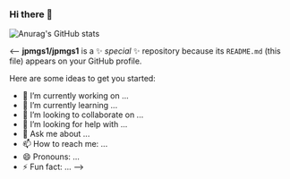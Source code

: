 ### Hi there 👋


![Anurag's GitHub stats](https://github-readme-stats.vercel.app/api?username=jpmgs1&show_icons=true&theme=gruvbox)



<--
**jpmgs1/jpmgs1** is a ✨ _special_ ✨ repository because its `README.md` (this file) appears on your GitHub profile.

Here are some ideas to get you started:

- 🔭 I’m currently working on ...
- 🌱 I’m currently learning ...
- 👯 I’m looking to collaborate on ...
- 🤔 I’m looking for help with ...
- 💬 Ask me about ...
- 📫 How to reach me: ...
- 😄 Pronouns: ...
- ⚡ Fun fact: ...
-->
